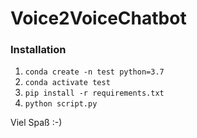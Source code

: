 # Voice2VoiceChatbot

### Installation

1. `conda create -n test python=3.7`
2. `conda activate test`
3. `pip install -r requirements.txt`
4. `python script.py`

Viel Spaß :-)
